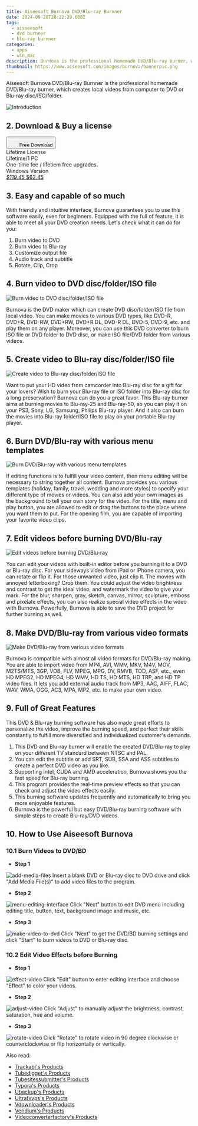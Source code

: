 ```yaml
---
title: Aiseesoft Burnova DVD/Blu-ray Burnner
date: 2024-09-28T20:22:29.608Z
tags: 
  - aisseesoft
  - dvd burnner
  - blu-ray burnner
categories: 
  - apps
  - win,mac
description: Burnova is the professional homemade DVD/Blu-ray burner, which creates local videos from computer to DVD or Blu-ray disc/ISO/folder.
thumbnail: https://www.aiseesoft.com/images/burnova/bannerpic.png
---
```


Aiseesoft Burnova DVD/Blu-ray Burnner is the professional homemade DVD/Blu-ray burner, which creates local videos from computer to DVD or Blu-ray disc/ISO/folder.

![Introduction](https://www.aiseesoft.com/images/burnova/bannerpic.png)

## 2. Download & Buy a license

<div class="mx-auto flex items-center justify-center space-x-4">
  <button 
  onclick="javascript:window.open('https://secure.2checkout.com/order/checkout.php?PRODS=4708691&QTY=1&COUPON=AISEOHC&DESIGN_TYPE=2&SHORT_FORM=1&AFFILIATE=108875&CART=1', '_blank');
    window.open('https://download.aiseesoft.com/burnova.exe', '_blank');void(0);"
  class="flex flex-row font-bold rounded-lg text-lg w-48 h-16 bg-[#FF8014] text-[#ffffff] items-center justify-center p-2">
    <svg width="24px" height="24px" viewBox="0 0 24 24" xmlns="http://www.w3.org/2000/svg" color="#ffffff" fill="none" stroke="currentColor" stroke-width="3" stroke-linecap="round" stroke-linejoin="round"><path d="M4 16.9865V7.01353C4 6.71792 4.21531 6.46636 4.50737 6.42072L19.3074 4.10822C19.6713 4.05137 20 4.33273 20 4.70103V19.299C20 19.6673 19.6713 19.9486 19.3074 19.8918L4.50737 17.5793C4.21531 17.5336 4 17.2821 4 16.9865Z" stroke="#f8f7f7" stroke-width="1.5"></path><path d="M4 12H20" stroke="#f8f7f7" stroke-width="1.5"></path><path d="M10.5 5.5V18.5" stroke="#f8f7f7" stroke-width="1.5"></path></svg>
    <span class="font-medium mx-auto">Free Download</span>  
  </button>
</div>

<div class="mx-auto flex items-center justify-center">
  <div class="m-8 grid grid-cols-1 gap-6 xl:grid-cols-1">
    <div class="flex w-full flex-col rounded-2xl bg-[#ffffff] text-[#374151] shadow-xl xl:w-96">
      <div class="flex h-full flex-col p-8">
        <div class="pb-6 text-3xl font-bold">Lifetime License</div>
        <div class="pb-12 text-lg">
          Lifetime/1 PC
          <div class="text-xs">One-time fee / lifetiem free upgrades.</div>
          <div class="text-xs">Windows Version</div>
        </div>
        <div class="flex flex-col gap-3 text-base"></div>
        <div class="flex flex-grow"></div>
        <div class="flex pt-10">
          <a href="https://secure.2checkout.com/order/checkout.php?PRODS=4708691&QTY=1&COUPON=AISEOHC&DESIGN_TYPE=2&SHORT_FORM=1&AFFILIATE=108875&CART=1" class="w-full transform cursor-pointer rounded-lg bg-[#7e22ce] p-3 text-center text-xl font-bold !text-[#ffffff] !no-underline transition-transform hover:bg-purple-800 active:scale-95"> 
           <em class="text-base line-through !text-[#c5c5c5]">$119.45</em>
            $62.45
          </a>
        </div>
      </div>
    </div>  
  </div>
</div>

## 3. Easy and capable of so much

With friendly and intuitive interface, Burnova guarantees you to use this software easily, even for beginners. Equipped with the full of feature, it is able to meet all your DVD creation needs. Let's check what it can do for you:

1. Burn video to DVD
1. Burn video to Blu-ray
1. Customize output file
1. Audio track and subtitle
1. Rotate, Clip, Crop

## 4. Burn video to DVD disc/folder/ISO file

![Burn video to DVD disc/folder/ISO file](https://www.aiseesoft.com/images/burnova/burn-video-to-blu-ray.png)

Burnova is the DVD maker which can create DVD disc/folder/ISO file from local video. You can make movies to various DVD types, like DVD-R, DVD+R, DVD-RW, DVD+RW, DVD+R DL, DVD-R DL, DVD-5, DVD-9, etc. and play them on any player. Moreover, you can use this DVD converter to burn ISO file or DVD folder to DVD disc, or make ISO file/DVD folder from various videos.

## 5. Create video to Blu-ray disc/folder/ISO file

![Create video to Blu-ray disc/folder/ISO file](https://www.aiseesoft.com/images/burnova/burn-video-to-blu-ray-dvd.png)

Want to put your HD video from camcorder into Blu-ray disc for a gift for your lovers? Wish to burn your Blu-ray file or ISO folder into Blu-ray disc for a long preservation? Burnova can do you a great favor. This Blu-ray burner aims at burning movies to Blu-ray-25 and Blu-ray-50, so you can play it on your PS3, Sony, LG, Samsung, Philips Blu-ray player. And it also can burn the movies into Blu-ray folder/ISO file to play on your portable Blu-ray player.

## 6. Burn DVD/Blu-ray with various menu templates

![Burn DVD/Blu-ray with various menu templates](https://www.aiseesoft.com/images/burnova/menu-template.png)

If editing functions is to fulfill your video content, then menu editing will be necessary to string together all content. Burnova provides you various templates (holiday, family, travel, wedding and more styles) to specify your different type of movies or videos. You can also add your own images as the background to tell your own story for the video. For the title, menu and play button, you are allowed to edit or drag the buttons to the place where you want them to put. For the opening film, you are capable of importing your favorite video clips.

## 7. Edit videos before burning DVD/Blu-ray

![Edit videos before burning DVD/Blu-ray](https://www.aiseesoft.com/images/burnova/edit.png)

You can edit your videos with built-in editor before you burning it to a DVD or Blu-ray disc. For your sideways video from iPad or iPhone camera, you can rotate or flip it. For those unwanted video, just clip it. The movies with annoyed letterboxing? Crop them. You could adjust the video brightness and contrast to get the ideal video, and watermark the video to give your mark. For the blur, sharpen, gray, sketch, canvas, mirror, sculpture, emboss and pixelate effects, you can also realize special video effects in the video with Burnova. Powerfully, Burnova is able to save the DVD project for further burning as well.

## 8. Make DVD/Blu-ray from various video formats

![Make DVD/Blu-ray from various video formats](https://www.aiseesoft.com/images/burnova/support-multiple-formats.png)

Burnova is compatible with almost all video formats for DVD/Blu-ray making. You are able to import video from MP4, AVI, WMV, MKV, M4V, MOV, M2TS/MTS, 3GP, VOB, FLV, MPEG, MPG, DV, RMVB, TOD, ASF, etc., even HD MPEG2, HD MPEG4, HD WMV, HD TS, HD MTS, HD TRP, and HD TP video files. It lets you add external audio track from MP3, AAC, AIFF, FLAC, WAV, WMA, OGG, AC3, MPA, MP2, etc. to make your own video.

## 9. Full of Great Features

This DVD & Blu-ray burning software has also made great efforts to personalize the video, improve the burning speed, and perfect their skills constantly to fulfill more diversified and individualized customer's demands.

1. This DVD and Blu-ray burner will enable the created DVD/Blu-ray to play on your different TV standard between NTSC and PAL.
1. You can edit the subtitle or add SRT, SUB, SSA and ASS subtitles to create a perfect DVD video as you like.
1. Supporting Intel, CUDA and AMD acceleration, Burnova shows you the fast speed for Blu-ray burning.
1. This program provides the real-time preview effects so that you can check and adjust the video effects easily.
1. This burning software updates frequently and automatically to bring you more enjoyable features.
1. Burnova is the powerful but easy DVD/Blu-ray burning software with simple steps to create Blu-ray/DVD videos.

## 10. How to Use Aiseesoft Burnova

### 10.1 Burn Videos to DVD/BD

- **Step 1**

![add-media-files](https://www.aiseesoft.com/images/burnova/add-media-files.jpg)
Insert a blank DVD or Blu-ray disc to DVD drive and click "Add Media File(s)" to add video files to the program.

- **Step 2**

![menu-editing-interface](https://www.aiseesoft.com/images/burnova/menu-editing-interface.jpg)
Click "Next" button to edit DVD menu including editing title, button, text, background image and music, etc.

- **Step 3**

![make-video-to-dvd](https://www.aiseesoft.com/images/burnova/make-video-to-dvd.jpg)
Click "Next" to get the DVD/BD burning settings and click "Start" to burn videos to DVD or Blu-ray disc.

### 10.2 Edit Video Effects before Burning

- **Step 1**

![effect-video](https://www.aiseesoft.com/images/burnova/effect-video.jpg)
Click "Edit" button to enter editing interface and choose "Effect" to color your videos.

- **Step 2**

![adjust-video](https://www.aiseesoft.com/images/burnova/adjust-video.jpg)
Click "Adjust" to manually adjust the brightness, contrast, saturation, hue and volume.

- **Step 3**

![rotate-video](https://www.aiseesoft.com/images/burnova/rotate-video.jpg)
Click "Rotate" to rotate video in 90 degree clockwise or counterclockwise or flip horizontally or vertically.

<ins class="adsbygoogle"
      style="display:block"
      data-ad-client="ca-pub-7571918770474297"
      data-ad-slot="8358498916"
      data-ad-format="auto"
      data-full-width-responsive="true"></ins>

<span class="atpl-alsoreadstyle">Also read:</span>
<div><ul>
<li><a href="https://tools.techidaily.com/trackabi/products/"><u>Trackabi's Products</u></a></li>
<li><a href="https://tools.techidaily.com/tubedigger/products/"><u>Tubedigger's Products</u></a></li>
<li><a href="https://tools.techidaily.com/tubesitessubmitter/products/"><u>Tubesitessubmitter's Products</u></a></li>
<li><a href="https://tools.techidaily.com/typora/products/"><u>Typora's Products</u></a></li>
<li><a href="https://tools.techidaily.com/ubackup/products/"><u>Ubackup's Products</u></a></li>
<li><a href="https://tools.techidaily.com/ultrafxvps/products/"><u>Ultrafxvps's Products</u></a></li>
<li><a href="https://tools.techidaily.com/vdownloader/products/"><u>Vdownloader's Products</u></a></li>
<li><a href="https://tools.techidaily.com/veridium/products/"><u>Veridium's Products</u></a></li>
<li><a href="https://tools.techidaily.com/videoconverterfactory/products/"><u>Videoconverterfactory's Products</u></a></li>
</ul></div>

